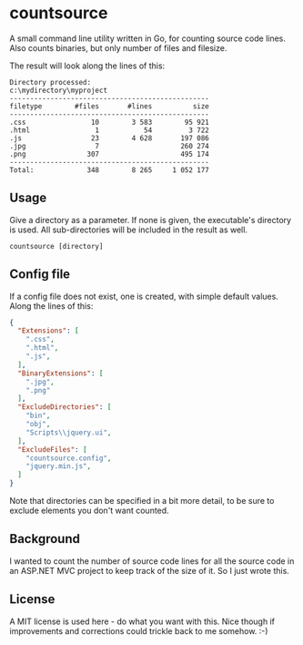 countsource
===========
A small command line utility written in Go, for counting source code lines. Also counts binaries, but only number of files and filesize.

The result will look along the lines of this:
```
Directory processed:
c:\mydirectory\myproject
-------------------------------------------------
filetype        #files       #lines          size
-------------------------------------------------
.css                10        3 583        95 921
.html                1           54         3 722
.js                 23        4 628       197 086
.jpg                 7                    260 274
.png               307                    495 174
-------------------------------------------------
Total:             348        8 265     1 052 177
```

Usage
---------
Give a directory as a parameter. If none is given, the executable's directory is used. All sub-directories will be included in the result as well.
```
countsource [directory]
```

Config file
---------
If a config file does not exist, one is created, with simple default values. Along the lines of this:

```JSON
{
  "Extensions": [
    ".css",
    ".html",
    ".js",
  ],
  "BinaryExtensions": [
    ".jpg",
    ".png"
  ],
  "ExcludeDirectories": [
    "bin",
    "obj",
    "Scripts\\jquery.ui",
  ],
  "ExcludeFiles": [
    "countsource.config",
    "jquery.min.js",
  ]
}
```
Note that directories can be specified in a bit more detail, to be sure to exclude elements you don't want counted.

Background
----------
I wanted to count the number of source code lines for all the source code in an ASP.NET MVC project to keep track of the size of it. So I just wrote this.

License
----------
A MIT license is used here - do what you want with this. Nice though if improvements and corrections could trickle back to me somehow. :-)
